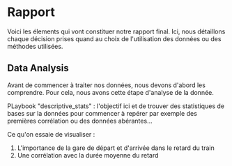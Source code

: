 # Rapport

Voici les élements qui vont constituer notre rapport final. Ici, nous détaillons chaque décision prises quand au choix de
l'utilisation des données ou des méthodes utilisées.

## Data Analysis

Avant de commencer à traiter nos données, nous devons d'abord les comprendre. Pour cela, nous avons cette étape d'analyse
de la donnée.

PLaybook "descriptive_stats" : l'objectif ici et de trouver des statistiques de bases sur la données pour commencer à repérer par exemple des premières corrélation ou des données abérantes...

Ce qu'on essaie de visualiser :

1. L'importance de la gare de départ et d'arrivée dans le retard du train
2. Une corrélation avec la durée moyenne du retard
